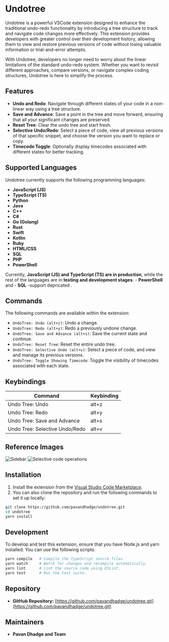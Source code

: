 # Undotree

Undotree is a powerful VSCode extension designed to enhance the traditional undo-redo functionality by introducing a tree structure to track and navigate code changes more effectively. This extension provides developers with greater control over their development history, allowing them to view and restore previous versions of code without losing valuable information or trial-and-error attempts.

With Undotree, developers no longer need to worry about the linear limitations of the standard undo-redo system. Whether you want to revisit different approaches, compare versions, or navigate complex coding structures, Undotree is here to simplify the process.

## Features

- **Undo and Redo**: Navigate through different states of your code in a non-linear way using a tree structure.
- **Save and Advance**: Save a point in the tree and move forward, ensuring that all your significant changes are preserved.
- **Reset Tree**: Clear the undo tree and start fresh.
- **Selective Undo/Redo**: Select a piece of code, view all previous versions of that specific snippet, and choose the version you want to replace or copy.
- **Timecode Toggle**: Optionally display timecodes associated with different states for better tracking.

## Supported Languages

Undotree currently supports the following programming languages:

- **JavaScript (JS)**
- **TypeScript (TS)**
- **Python**
- **Java**
- **C++**
- **C#**
- **Go (Golang)**
- **Rust**
- **Swift**
- **Kotlin**
- **Ruby**
- **HTML/CSS**
- **SQL**
- **PHP**
- **PowerShell**

Currently, **JavaScript (JS) and TypeScript (TS) are in production**, while the rest of the languages are in **testing and development stages**. - **PowerShell** and - **SQL** -support depricated .

## Commands

The following commands are available within the extension:

- `UndoTree: Undo (alt+z)`: Undo a change.
- `UndoTree: Redo (alt+y)`: Redo a previously undone change.
- `UndoTree: Save and Advance (alt+s)`: Save the current state and continue.
- `UndoTree: Reset Tree`: Reset the entire undo tree.
- `UndoTree: Selective Undo (alt+v)`: Select a piece of code, and view and manage its previous versions.
- `UndoTree: Toggle Showing Timecode`: Toggle the visibility of timecodes associated with each state.

## Keybindings

| Command                          | Keybinding |
|-----------------------------------|------------|
| Undo Tree: Undo                  | alt+z      |
| Undo Tree: Redo                  | alt+y      |
| Undo Tree: Save and Advance      | alt+s      |
| Undo Tree: Selective Undo/Redo   | alt+v      |

## Reference Images
![Sidebar](./images/sidebar.png)
![Selective code operations](./images/selective.png)

## Installation

1. Install the extension from the [Visual Studio Code Marketplace](https://marketplace.visualstudio.com/).
2. You can also clone the repository and run the following commands to set it up locally:

```bash
git clone https://github.com/pavandhadge/undotree.git
cd undotree
yarn install
```

## Development

To develop and test this extension, ensure that you have Node.js and yarn installed. You can use the following scripts:

```bash
yarn compile   # Compile the TypeScript source files.
yarn watch     # Watch for changes and recompile automatically.
yarn lint      # Lint the source code using ESLint.
yarn test      # Run the test suite.
```

## Repository

- **GitHub Repository:** [https://github.com/pavandhadge/undotree.git](https://github.com/pavandhadge/undotree.git)

## Maintainers

- **Pavan Dhadge and Team**

